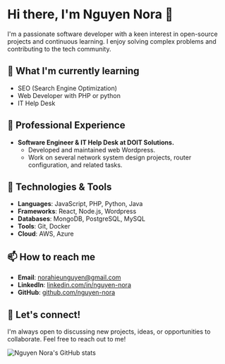 # Hi there, I'm Nguyen Nora 👋

I'm a passionate software developer with a keen interest in open-source projects and continuous learning. I enjoy solving complex problems and contributing to the tech community.

## 🌱 What I'm currently learning
- SEO (Search Engine Optimization)
- Web Developer with PHP or python
- IT Help Desk

## 💼 Professional Experience
- **Software Engineer & IT Help Desk at DOIT Solutions.**
  - Developed and maintained web Wordpress.
  - Work on several network system design projects, router configuration, and related tasks.

## 🔧 Technologies & Tools
- **Languages**: JavaScript, PHP, Python, Java
- **Frameworks**: React, Node.js, Wordpress
- **Databases**: MongoDB, PostgreSQL, MySQL
- **Tools**: Git, Docker
- **Cloud**: AWS, Azure

## 📫 How to reach me
- **Email**: norahieunguyen@gmail.com
- **LinkedIn**: [linkedin.com/in/nguyen-nora](https://linkedin.com/in/norahieunguyen)
- **GitHub**: [github.com/nguyen-nora](https://github.com/nguyen-nora)

## 💬 Let's connect!
I'm always open to discussing new projects, ideas, or opportunities to collaborate. Feel free to reach out to me!

![Nguyen Nora's GitHub stats](https://github-readme-stats.vercel.app/api?username=nguyen-nora&show_icons=true&theme=radical)
